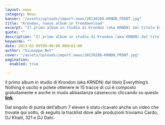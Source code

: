 ```yaml
---
layout: news
category: News
banner: "/assets/uploads/import.news/20130208-KRNDN_FRONT.jpg"
title: "Krondon, nuovo album in freedownload"
excerpt: "Il primo album in studio di Krondon (aka KRNDN) dal titolo Everything’s Nothing è uscito e potete ottenere le 15 tracce di cui è composto gratuitamente e anche in modo abbastanza casereccio cliccando su questo link. Dal singolo di punta dell’album 7 eleven è stato ricavato anche un video che trovate qui sotto, di seguito la [&hellip"
quote: ""
description: "Il primo album in studio di Krondon (aka KRNDN) dal titolo Everything’s Nothing è uscito e potete ottenere le 15 tracce di cui è composto gratuitamente e anche in modo abbastanza casereccio cliccando su questo link. Dal singolo di punta dell’album 7 eleven è stato ricavato anche un video che trovate qui sotto, di seguito la [&hellip"
keywords: ""
date: 2013-02-09T00:00:00.000+01:00
author: "Giuseppe Net"
cover: "/assets/uploads/import.news/20130208-KRNDN_FRONT.jpg"
pagination:
  enabled: true

---
```


Il primo album in studio di Krondon (aka KRNDN) dal titolo Everything’s Nothing è uscito e potete ottenere le 15 tracce di cui è composto gratuitamente e anche in modo abbastanza casereccio cliccando su questo [**link**](https://www.mediafire.com/?1zdbfedl8t820eb).

Dal singolo di punta dell’album 7 eleven è stato ricavato anche un video che trovate qui sotto, di seguito la tracklist dove alle produzioni troviamo Cardo, DJ Khalil, 321 e DJ Dahi.

[](https://hotmc.com/krondon-nuovo-album-in-freedownload/wbyufsf/)